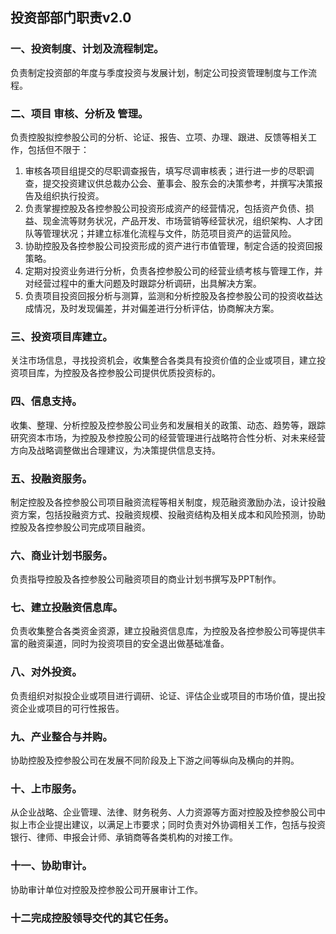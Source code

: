 ## 投资部部门职责v2.0

### 一、投资制度、计划及流程制定。
负责制定投资部的年度与季度投资与发展计划，制定公司投资管理制度与工作流程。<br>

### 二、项目 审核、分析及 管理。
负责控股拟控参股公司的分析、论证、报告、立项、办理、跟进、反馈等相关工作，包括但不限于：<br>
1. 审核各项目组提交的尽职调查报告，填写尽调审核表；进行进一步的尽职调查，提交投资建议供总裁办公会、董事会、股东会的决策参考，并撰写决策报告及组织执行投资。
2. 负责掌握控股及各控参股公司投资形成资产的经营情况，包括资产负债、损益、现金流等财务状况，产品开发、市场营销等经营状况，组织架构、人才团队等管理状况；并建立标准化流程与文件，防范项目资产的运营风险。
3. 协助控股及各控参股公司投资形成的资产进行市值管理，制定合适的投资回报策略。
4. 定期对投资业务进行分析，负责各控参股公司的经营业绩考核与管理工作，并对经营过程中的重大问题及时跟踪分析调研，出具解决方案。
5. 负责项目投资回报分析与测算，监测和分析控股及各控参股公司的投资收益达成情况，及时发现偏差，并对偏差进行分析评估，协商解决方案。

### 三、投资项目库建立。
关注市场信息，寻找投资机会，收集整合各类具有投资价值的企业或项目，建立投资项目库，为控股及各控参股公司提供优质投资标的。

### 四、信息支持。
收集、整理、分析控股及控参股公司业务和发展相关的政策、动态、趋势等，跟踪研究资本市场，为控股及参控股公司的经营管理进行战略符合性分析、对未来经营方向及战略调整做出合理建议，为决策提供信息支持。

### 五、投融资服务。
制定控股及各控参股公司项目融资流程等相关制度，规范融资激励办法，设计投融资方案，包括投融资方式、投融资规模、投融资结构及相关成本和风险预测，协助控股及各控参股公司完成项目融资。

### 六、商业计划书服务。
负责指导控股及各控参股公司融资项目的商业计划书撰写及PPT制作。

### 七、建立投融资信息库。
负责收集整合各类资金资源，建立投融资信息库，为控股及各控参股公司等提供丰富的融资渠道，同时为投资项目的安全退出做基础准备。

### 八、对外投资。
负责组织对拟投企业或项目进行调研、论证、评估企业或项目的市场价值，提出投资企业或项目的可行性报告。

### 九、产业整合与并购。
协助控股及控参股公司在发展不同阶段及上下游之间等纵向及横向的并购。

### 十、上市服务。
从企业战略、企业管理、法律、财务税务、人力资源等方面对控股及控参股公司中拟上市企业提出建议，以满足上市要求；同时负责对外协调相关工作，包括与投资银行、律师、申报会计师、承销商等各类机构的对接工作。

### 十一、协助审计。
协助审计单位对控股及控参股公司开展审计工作。

### 十二完成控股领导交代的其它任务。
